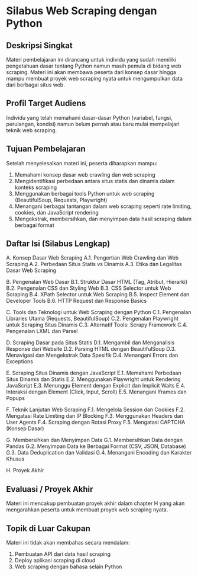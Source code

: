 # Silabus Web Scraping dengan Python

## Deskripsi Singkat

Materi pembelajaran ini dirancang untuk individu yang sudah memiliki pengetahuan dasar tentang Python namun masih pemula di bidang web scraping. Materi ini akan membawa peserta dari konsep dasar hingga mampu membuat proyek web scraping nyata untuk mengumpulkan data dari berbagai situs web.

## Profil Target Audiens

Individu yang telah memahami dasar-dasar Python (variabel, fungsi, perulangan, kondisi) namun belum pernah atau baru mulai mempelajari teknik web scraping.

## Tujuan Pembelajaran

Setelah menyelesaikan materi ini, peserta diharapkan mampu:

1. Memahami konsep dasar web crawling dan web scraping
2. Mengidentifikasi perbedaan antara situs statis dan dinamis dalam konteks scraping
3. Menggunakan berbagai tools Python untuk web scraping (BeautifulSoup, Requests, Playwright)
4. Menangani berbagai tantangan dalam web scraping seperti rate limiting, cookies, dan JavaScript rendering
5. Mengekstrak, membersihkan, dan menyimpan data hasil scraping dalam berbagai format

## Daftar Isi (Silabus Lengkap)

A. Konsep Dasar Web Scraping
A.1. Pengertian Web Crawling dan Web Scraping
A.2. Perbedaan Situs Statis vs Dinamis
A.3. Etika dan Legalitas Dasar Web Scraping

B. Pengenalan Web Dasar
B.1. Struktur Dasar HTML (Tag, Atribut, Hierarki)
B.2. Pengenalan CSS dan Styling Web
B.3. CSS Selector untuk Web Scraping
B.4. XPath Selector untuk Web Scraping
B.5. Inspect Element dan Developer Tools
B.6. HTTP Request dan Response Basics

C. Tools dan Teknologi untuk Web Scraping dengan Python
C.1. Pengenalan Libraries Utama (Requests, BeautifulSoup)
C.2. Pengenalan Playwright untuk Scraping Situs Dinamis
C.3. Alternatif Tools: Scrapy Framework
C.4. Pengenalan LXML dan Parsel

D. Scraping Dasar pada Situs Statis
D.1. Mengambil dan Menganalisis Response dari Website
D.2. Parsing HTML dengan BeautifulSoup
D.3. Menavigasi dan Mengekstrak Data Spesifik
D.4. Menangani Errors dan Exceptions

E. Scraping Situs Dinamis dengan JavaScript
E.1. Memahami Perbedaan Situs Dinamis dan Statis
E.2. Menggunakan Playwright untuk Rendering JavaScript
E.3. Menunggu Element dengan Explicit dan Implicit Waits
E.4. Interaksi dengan Element (Click, Input, Scroll)
E.5. Menangani Iframes dan Popups

F. Teknik Lanjutan Web Scraping
F.1. Mengelola Session dan Cookies
F.2. Mengatasi Rate Limiting dan IP Blocking
F.3. Menggunakan Headers dan User Agents
F.4. Scraping dengan Rotasi Proxy
F.5. Mengatasi CAPTCHA (Konsep Dasar)

G. Membersihkan dan Menyimpan Data
G.1. Membersihkan Data dengan Pandas
G.2. Menyimpan Data ke Berbagai Format (CSV, JSON, Database)
G.3. Data Deduplication dan Validasi
G.4. Menangani Encoding dan Karakter Khusus

H. Proyek Akhir

## Evaluasi / Proyek Akhir

Materi ini mencakup pembuatan proyek akhir dalam chapter H yang akan mengarahkan peserta untuk membuat proyek web scraping nyata.

## Topik di Luar Cakupan

Materi ini tidak akan membahas secara mendalam:

1. Pembuatan API dari data hasil scraping
2. Deploy aplikasi scraping di cloud
3. Web scraping dengan bahasa selain Python
